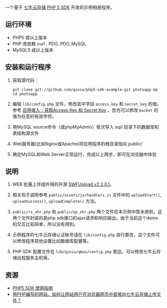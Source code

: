 
一个基于 [七牛云存储](http://www.qiniutek.com) [PHP 5 SDK](https://github.com/qiniu/php5-sdk) 开发的示例相册程序。

## 运行环境

- PHP5 或以上版本
- PHP 库依赖 curl , PDO, PDO_MySQL
- MySQL5 或以上版本

## 安装和运行程序

1. 获取源代码：

    `git clone git://github.com/qiniu/php5-sdk-example.git photoapp && cd photoapp`

2. 编辑 `lib/config.php` 文件，修改其中字段 `access_key` 和 `secret_key` 的值。参考 [应用接入：获取Access Key 和 Secret Key](http://docs.qiniutek.com/v2/sdk/php5-3/#acc-appkey) 。您也可以修改 `bucket` 的值为任意的有效字符。
3. 用MySQL source命令（或phpMyAdmin）依次导入 sql/ 目录下的数据库和表结构源文件
4. Web服务器(比如Nginx或Apache)将应用程序的根目录指向 public/
5. 确定MySQL和Web Server正常运行，完成以上两步，即可在浏览器中体验

## 说明

1. WEB 批量上传组件用的开源 [SWFUpload v2.2.0.1](http://code.google.com/p/swfupload/)。

2. 相关钩子调用参考 `public/assets/js/handlers.js` 文件中的 `uploadStart()`, `uploadSuccess()`, `uploadComplete()` 方法。

3. `public/rs_xhr.php` 和 `public/op_xhr.php` 两个文件在本示例中暂未用到，这两个文件封装的是php sdk接口的ajax请求和响应输出。由于当前这个demo的交互比较简单，所以没有用到。

4. 示例程序的七牛云存储认证帐号请在 `lib/config.php` 自行更改，这个文件可以修改程序其他设置比如数据库配置等。

5. PHP SDK 配置文件在 `lib/qiniu/qbox/config.php` 里边，可以修改七牛云存储远程服务主机等。

## 资源

- [PHP5 SDK 使用指南](http://docs.qiniutek.com/v2/sdk/php5-3/)
- [用PHP编写的网站，如何让网站用户在浏览器网页中直接向七牛云存储上传文件？](http://docs.qiniutek.com/v2/sdk/php5-3/#web-upload-files-directly)
